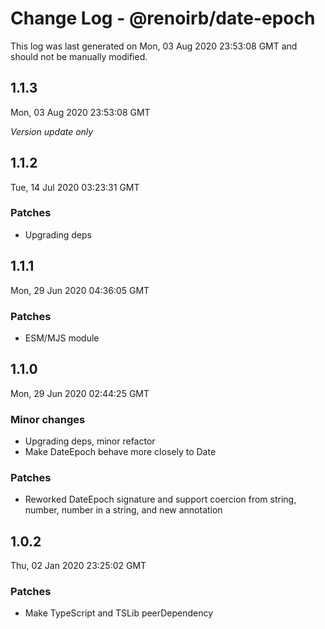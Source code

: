 # Change Log - @renoirb/date-epoch

This log was last generated on Mon, 03 Aug 2020 23:53:08 GMT and should not be
manually modified.

## 1.1.3

Mon, 03 Aug 2020 23:53:08 GMT

_Version update only_

## 1.1.2

Tue, 14 Jul 2020 03:23:31 GMT

### Patches

- Upgrading deps

## 1.1.1

Mon, 29 Jun 2020 04:36:05 GMT

### Patches

- ESM/MJS module

## 1.1.0

Mon, 29 Jun 2020 02:44:25 GMT

### Minor changes

- Upgrading deps, minor refactor
- Make DateEpoch behave more closely to Date

### Patches

- Reworked DateEpoch signature and support coercion from string, number, number
  in a string, and new annotation

## 1.0.2

Thu, 02 Jan 2020 23:25:02 GMT

### Patches

- Make TypeScript and TSLib peerDependency
